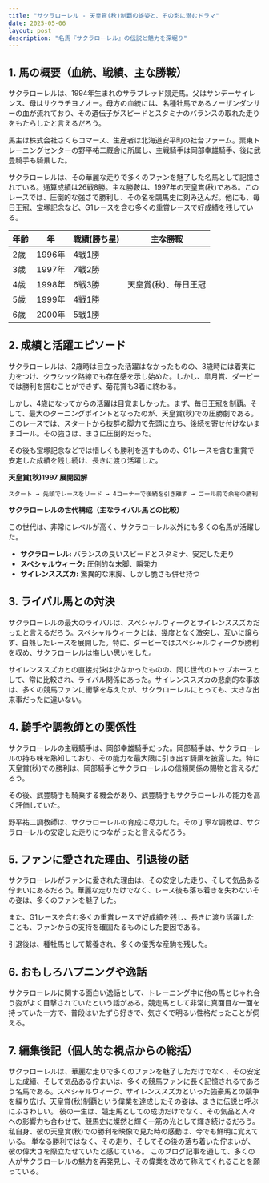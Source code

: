 ```yaml
---
title: "サクラローレル - 天皇賞(秋)制覇の雄姿と、その影に潜むドラマ"
date: 2025-05-06
layout: post
description: "名馬『サクラローレル』の伝説と魅力を深堀り"
---
```


## 1. 馬の概要（血統、戦績、主な勝鞍）

サクラローレルは、1994年生まれのサラブレッド競走馬。父はサンデーサイレンス、母はサクラチヨノオー。母方の血統には、名種牡馬であるノーザンダンサーの血が流れており、その遺伝子がスピードとスタミナのバランスの取れた走りをもたらしたと言えるだろう。

馬主は株式会社さくらコマース、生産者は北海道安平町の社台ファーム。栗東トレーニングセンターの野平祐二厩舎に所属し、主戦騎手は岡部幸雄騎手、後に武豊騎手も騎乗した。

サクラローレルは、その華麗な走りで多くのファンを魅了した名馬として記憶されている。通算成績は26戦8勝。主な勝鞍は、1997年の天皇賞(秋)である。このレースでは、圧倒的な強さで勝利し、その名を競馬史に刻み込んだ。他にも、毎日王冠、宝塚記念など、G1レースを含む多くの重賞レースで好成績を残している。


| 年齢 | 年 | 戦績(勝ち星) | 主な勝鞍 |
|---|---|---|---|
| 2歳 | 1996年 | 4戦1勝 |  |
| 3歳 | 1997年 | 7戦2勝 |  |
| 4歳 | 1998年 | 6戦3勝 | 天皇賞(秋)、毎日王冠 |
| 5歳 | 1999年 | 4戦1勝 |  |
| 6歳 | 2000年 | 5戦1勝 |  |


## 2. 成績と活躍エピソード

サクラローレルは、2歳時は目立った活躍はなかったものの、3歳時には着実に力をつけ、クラシック路線でも存在感を示し始めた。しかし、皐月賞、ダービーでは勝利を掴むことができず、菊花賞も3着に終わる。

しかし、4歳になってからの活躍は目覚ましかった。まず、毎日王冠を制覇。そして、最大のターニングポイントとなったのが、天皇賞(秋)での圧勝劇である。このレースでは、スタートから抜群の脚力で先頭に立ち、後続を寄せ付けないままゴール。その強さは、まさに圧倒的だった。

その後も宝塚記念などでは惜しくも勝利を逃すものの、G1レースを含む重賞で安定した成績を残し続け、長きに渡り活躍した。


**天皇賞(秋)1997 展開図解**

```
スタート → 先頭でレースをリード → 4コーナーで後続を引き離す → ゴール前で余裕の勝利
```

**サクラローレルの世代構成（主なライバル馬との比較）**

この世代は、非常にレベルが高く、サクラローレル以外にも多くの名馬が活躍した。

* **サクラローレル:** バランスの良いスピードとスタミナ、安定した走り
* **スペシャルウィーク:** 圧倒的な末脚、瞬発力
* **サイレンススズカ:** 驚異的な末脚、しかし脆さも併せ持つ


## 3. ライバル馬との対決

サクラローレルの最大のライバルは、スペシャルウィークとサイレンススズカだったと言えるだろう。スペシャルウィークとは、幾度となく激突し、互いに譲らず、白熱したレースを展開した。特に、ダービーではスペシャルウィークが勝利を収め、サクラローレルは悔しい思いをした。

サイレンススズカとの直接対決は少なかったものの、同じ世代のトップホースとして、常に比較され、ライバル関係にあった。サイレンススズカの悲劇的な事故は、多くの競馬ファンに衝撃を与えたが、サクラローレルにとっても、大きな出来事だったに違いない。


## 4. 騎手や調教師との関係性

サクラローレルの主戦騎手は、岡部幸雄騎手だった。岡部騎手は、サクラローレルの持ち味を熟知しており、その能力を最大限に引き出す騎乗を披露した。特に天皇賞(秋)での勝利は、岡部騎手とサクラローレルの信頼関係の賜物と言えるだろう。

その後、武豊騎手も騎乗する機会があり、武豊騎手もサクラローレルの能力を高く評価していた。

野平祐二調教師は、サクラローレルの育成に尽力した。その丁寧な調教は、サクラローレルの安定した走りにつながったと言えるだろう。


## 5. ファンに愛された理由、引退後の話

サクラローレルがファンに愛された理由は、その安定した走り、そして気品ある佇まいにあるだろう。華麗な走りだけでなく、レース後も落ち着きを失わないその姿は、多くのファンを魅了した。

また、G1レースを含む多くの重賞レースで好成績を残し、長きに渡り活躍したことも、ファンからの支持を確固たるものにした要因である。

引退後は、種牡馬として繋養され、多くの優秀な産駒を残した。


## 6. おもしろハプニングや逸話

サクラローレルに関する面白い逸話として、トレーニング中に他の馬とじゃれ合う姿がよく目撃されていたという話がある。競走馬として非常に真面目な一面を持っていた一方で、普段はいたずら好きで、気さくで明るい性格だったことが伺える。


## 7. 編集後記（個人的な視点からの総括）

サクラローレルは、華麗な走りで多くのファンを魅了しただけでなく、その安定した成績、そして気品ある佇まいは、多くの競馬ファンに長く記憶されるであろう名馬である。スペシャルウィーク、サイレンススズカといった強豪馬との競争を繰り広げ、天皇賞(秋)制覇という偉業を達成したその姿は、まさに伝説と呼ぶにふさわしい。  彼の一生は、競走馬としての成功だけでなく、その気品と人々への影響力も合わせて、競馬史に燦然と輝く一筋の光として輝き続けるだろう。  私自身、彼の天皇賞(秋)での勝利を映像で見た時の感動は、今でも鮮明に覚えている。  単なる勝利ではなく、その走り、そしてその後の落ち着いた佇まいが、彼の偉大さを際立たせていたと感じている。  このブログ記事を通して、多くの人がサクラローレルの魅力を再発見し、その偉業を改めて称えてくれることを願っている。

